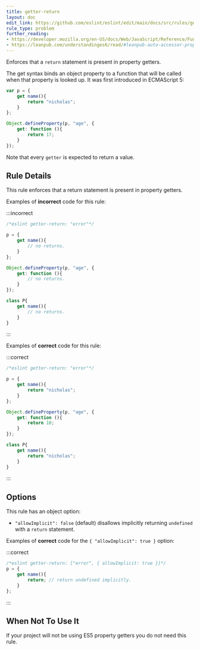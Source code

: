 ```yaml
---
title: getter-return
layout: doc
edit_link: https://github.com/eslint/eslint/edit/main/docs/src/rules/getter-return.md
rule_type: problem
further_reading:
- https://developer.mozilla.org/en-US/docs/Web/JavaScript/Reference/Functions/get
- https://leanpub.com/understandinges6/read/#leanpub-auto-accessor-properties
---
```


<!--RECOMMENDED-->

Enforces that a `return` statement is present in property getters.

The get syntax binds an object property to a function that will be called when that property is looked up. It was first introduced in ECMAScript 5:

```js
var p = {
    get name(){
        return "nicholas";
    }
};

Object.defineProperty(p, "age", {
    get: function (){
        return 17;
    }
});
```

Note that every `getter` is expected to return a value.

## Rule Details

This rule enforces that a return statement is present in property getters.

Examples of **incorrect** code for this rule:

:::incorrect

```js
/*eslint getter-return: "error"*/

p = {
    get name(){
        // no returns.
    }
};

Object.defineProperty(p, "age", {
    get: function (){
        // no returns.
    }
});

class P{
    get name(){
        // no returns.
    }
}
```

:::

Examples of **correct** code for this rule:

:::correct

```js
/*eslint getter-return: "error"*/

p = {
    get name(){
        return "nicholas";
    }
};

Object.defineProperty(p, "age", {
    get: function (){
        return 18;
    }
});

class P{
    get name(){
        return "nicholas";
    }
}
```

:::

## Options

This rule has an object option:

* `"allowImplicit": false` (default) disallows implicitly returning `undefined` with a `return` statement.

Examples of **correct** code for the `{ "allowImplicit": true }` option:

:::correct

```js
/*eslint getter-return: ["error", { allowImplicit: true }]*/
p = {
    get name(){
        return; // return undefined implicitly.
    }
};
```

:::

## When Not To Use It

If your project will not be using ES5 property getters you do not need this rule.
